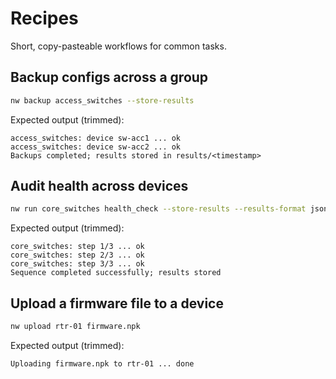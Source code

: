 # Recipes

Short, copy-pasteable workflows for common tasks.

## Backup configs across a group

```bash
nw backup access_switches --store-results
```

Expected output (trimmed):

```
access_switches: device sw-acc1 ... ok
access_switches: device sw-acc2 ... ok
Backups completed; results stored in results/<timestamp>
```

## Audit health across devices

```bash
nw run core_switches health_check --store-results --results-format json
```

Expected output (trimmed):

```
core_switches: step 1/3 ... ok
core_switches: step 2/3 ... ok
core_switches: step 3/3 ... ok
Sequence completed successfully; results stored
```

## Upload a firmware file to a device

```bash
nw upload rtr-01 firmware.npk
```

Expected output (trimmed):

```
Uploading firmware.npk to rtr-01 ... done
```
